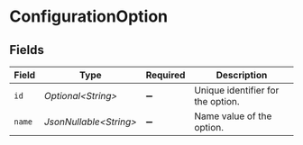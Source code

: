 # ConfigurationOption


## Fields

| Field                             | Type                              | Required                          | Description                       |
| --------------------------------- | --------------------------------- | --------------------------------- | --------------------------------- |
| `id`                              | *Optional\<String>*               | :heavy_minus_sign:                | Unique identifier for the option. |
| `name`                            | *JsonNullable\<String>*           | :heavy_minus_sign:                | Name value of the option.         |